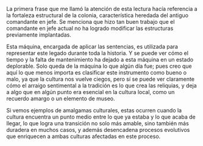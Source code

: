 La primera frase que me llamó la atención de esta lectura hacía referencia a la fortaleza estructural de la colonia, característica heredada del antiguo comandante en jefe. Se menciona que hizo tan buen trabajo que el comandante en jefe actual no ha logrado modificar las estructuras previamente implantadas.

Esta máquina, encargada de aplicar las sentencias, es utilizada para representar este legado durante toda la historia. Y se puede ver cómo el tiempo y la falta de mantenimiento ha dejado a esta máquina en un estado deplorable. Solo queda de la máquina lo que algún día fue; pues creo que aquí lo que menos importa es clasificar este instrumento como bueno o malo, ya que la cultura nos vuelve ciegos, pero sí se puede ver claramente cómo el arraigo sentimental a la tradición es lo que crea las reliquias, y deja a algo que en algún punto era esencial en la cultura local, como un recuerdo amargo o un elemento de museo.

Si vemos ejemplos de amalgamas culturales, estas ocurren cuando la cultura encuentra un punto medio entre lo que ya estaba y lo que acaba de llegar, lo que logra una transición no solo más amable, sino también más duradera en muchos casos, y además desencadena procesos evolutivos que enriquecen a ambas culturas afectadas en este proceso.